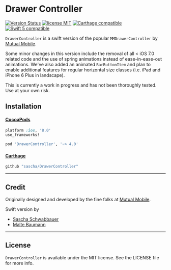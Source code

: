 # Drawer Controller
[![Version Status](http://img.shields.io/cocoapods/v/DrawerController.png)](http://cocoadocs.org/docsets/DrawerController/4.0.0/) [![license MIT](http://img.shields.io/badge/license-MIT-orange.png)](http://opensource.org/licenses/MIT) [![Carthage compatible](https://img.shields.io/badge/Carthage-compatible-4BC51D.svg?style=flat)](https://github.com/Carthage/Carthage) [![Swift 5 compatible](https://img.shields.io/badge/<LABEL>-<MESSAGE>-<COLOR>.svg)](https://github.com/apple/swift-evolution)

`DrawerController` is a swift version of the popular `MMDrawerController` by [Mutual Mobile](https://github.com/mutualmobile/MMDrawerController).

Some minor changes in this version include the removal of all < iOS 7.0 related code and the use of spring animations instead of ease-in-ease-out animations. We've also added an animated `BarButtonItem` and plan to enable additional features for regular horizontal size classes (i.e. iPad and iPhone 6 Plus in landscape).

This is currently a work in progress and has not been thoroughly tested. Use at your own risk.

## Installation


#### [CocoaPods](http://cocoapods.org)

````ruby
platform :ios, '8.0'
use_frameworks!

pod 'DrawerController', '~> 4.0'
````

#### [Carthage](https://github.com/Carthage/Carthage)

````bash
github "sascha/DrawerController"
````

---
## Credit

Originally designed and developed by the fine folks at [Mutual Mobile](http://mutualmobile.com).

Swift version by

* [Sascha Schwabbauer](http://twitter.com/_saschas)
* [Malte Baumann](http://twitter.com/codingdivision)

---
## License

`DrawerController` is available under the MIT license. See the LICENSE file for more info.
